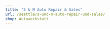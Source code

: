 ```yaml
---
title: "S & M Auto Repair & Sales"
url: /seattle/s-und-m-auto-repair-und-sales/
shop: Autowerkstatt
---
```

